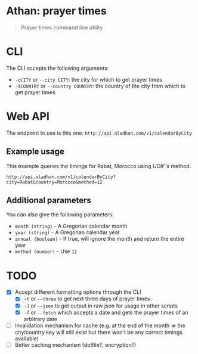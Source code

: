 # Athan: prayer times

> Prayer times command line utility

# CLI

The CLI accepts the following arguments:

- `-cCITY` or `--city CITY`: the city for which to get prayer times
- `-dCOUNTRY` or `--country COUNTRY`: the country of the city from which to get
    prayer times

# Web API

The endpoint to use is this one: `http://api.aladhan.com/v1/calendarByCity`

## Example usage

This example queries the timings for Rabat, Morocco using
_UOIF's_ method.

```
http://api.aladhan.com/v1/calendarByCity?city=Rabat&country=Morocco&method=12
```

## Additional parameters

You can also give the following parameters:

-   `month (string)` - A Gregorian calendar month
-   `year (string)` - A Gregorian calendar year
-   `annual (boolean)` - If true, will ignore the month and return
    the entire year
-   `method (number)` - Use `12`

# TODO

- [x] Accept different formatting options through the CLI
    - [x] `-t` or `--three` to get next three days of prayer times
    - [x] `-J` or `--json` to get output in raw json for usage in other scripts
    - [x] `-f` or `--fetch` which accepts a date and gets the prayer times of an arbitrary date
- [ ] Invalidation mechanism for cache (e.g. at the end of the month => the city/country key will still exist but there won't be any correct timings available) 
- [ ] Better caching mechanism (dotfile?, encryption?)
